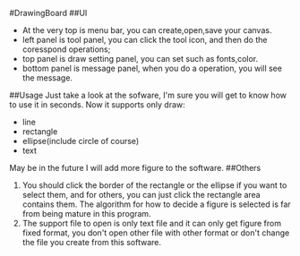 #DrawingBoard
##UI
- At the very top is menu bar, you can create,open,save your canvas.
- left panel is tool panel, you can click the tool icon, and then do the coresspond operations;
- top panel is draw setting panel, you can set such as fonts,color.
- bottom panel is message panel, when you do a operation, you will see the message.

##Usage
Just take a look at the sofware, I'm sure you will get to know how to use it in seconds.
Now it supports only draw:
- line
- rectangle
- ellipse(include circle of course)
- text

May be in the future I will add more figure to the software.
##Others
1. You should click the border of the rectangle or the ellipse if you want to select them, and for others, you can just click the rectangle area contains them. The algorithm for how to decide a figure is selected is far from being mature in this program.
2. The support file to open is only text file and it can only get figure from fixed format, you don't open other file with other format or don't change the file you create from this software.